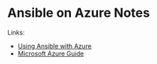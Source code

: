 # Ansible on Azure Notes

Links:

- [Using Ansible with Azure](https://docs.microsoft.com/en-us/azure/ansible/ansible-overview)
- [Microsoft Azure Guide](https://docs.ansible.com/ansible/latest/scenario_guides/guide_azure.html)